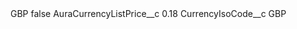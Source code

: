 <?xml version="1.0" encoding="UTF-8"?>
<CustomMetadata xmlns="http://soap.sforce.com/2006/04/metadata" xmlns:xsi="http://www.w3.org/2001/XMLSchema-instance" xmlns:xsd="http://www.w3.org/2001/XMLSchema">
    <label>GBP</label>
    <protected>false</protected>
    <values>
        <field>AuraCurrencyListPrice__c</field>
        <value xsi:type="xsd:double">0.18</value>
    </values>
    <values>
        <field>CurrencyIsoCode__c</field>
        <value xsi:type="xsd:string">GBP</value>
    </values>
</CustomMetadata>
